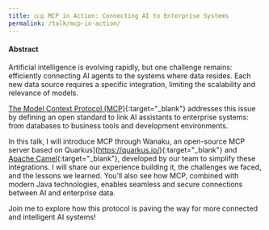 ```yaml
---
title: 🇬🇧 MCP in Action: Connecting AI to Enterprise Systems
permalink: /talk/mcp-in-action/
---
```


#### Abstract

Artificial intelligence is evolving rapidly, but one challenge remains: efficiently connecting AI agents to the systems where data resides. Each new data source requires a specific integration, limiting the scalability and relevance of models.

[The Model Context Protocol (MCP)](https://docs.anthropic.com/en/docs/agents-and-tools/mcp){:target="_blank"} addresses this issue by defining an open standard to link AI assistants to enterprise systems: from databases to business tools and development environments.

In this talk, I will introduce MCP through Wanaku, an open-source MCP server based on Quarkus](https://quarkus.io/){:target="_blank"} and [Apache Camel](https://camel.apache.org/){:target="_blank"}, developed by our team to simplify these integrations. I will share our experience building it, the challenges we faced, and the lessons we learned. You’ll also see how MCP, combined with modern Java technologies, enables seamless and secure connections between AI and enterprise data.

Join me to explore how this protocol is paving the way for more connected and intelligent AI systems!